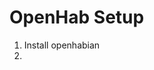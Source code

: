 
# OpenHab Setup
1. Install openhabian
2. 
<!--stackedit_data:
eyJoaXN0b3J5IjpbLTExMzMwNzcwMDJdfQ==
-->